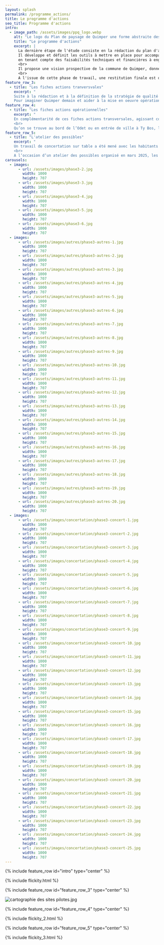 ```yaml
---
layout: splash
permalink: /programme_actions/
title: Le programme d'actions
seo_title: Programme d'actions
intro:
  - image_path: /assets/images/ppq_logo.webp
    alt: "Le logo du Plan de paysage de Quimper une forme abstraite dessinée à l'aquarelle."
    title: "Le programme d'actions"
    excerpt: |
      La dernière étape de l'étude consiste en la rédaction du plan d'action. 
      Il développe et définit les outils à mettre en place pour accompagner les politiques publiques dans l'évolution du territoire, 
      en tenant compte des faisabilités techniques et financières à engager et des acteurs concernés. 
      <br>
      Il propose une vision prospective de la commune de Quimper, donne des idées pour tendre vers une ville durable et résiliente. le programme d’actions est, à ce stade, un ensemble de propositions formulées pas nécessairement reprises à son compte par la collectivité. L’agenda et la feuille de route politique définiront les priorités à mener dans la préservation, la restauration, la transformation des paysages quimpérois.
      <br>
      A l'issue de cette phase de travail, une restitution finale est organisée autour d'un évènement festif : le goûterritoire ! N'hésitez pas à vous y inscrire !
feature_row_3:
  - title: "Les fiches actions tranversvales"
    excerpt: "
    Suite à la rédaction et à la définition de la stratégie de qualité paysagère, les trois axes de réflexion ont été détaillés et illustrés par un pannel d’actions de différentes natures : réglementaires, pré-opérationnelles et opérationnelles.
    Pour imaginer Quimper demain et aider à la mise en oeuvre opérationnelle des idées partagées, ces fiches actions sont déclinées suivant les objectifs de qualité paysagère."
feature_row_4:
  - title: "Les fiches actions opérationnelles"
    excerpt: "
    En complémentarité de ces fiches actions transversales, agissant comme des notes chapeaux, le plan de paysage est traduit par neuf fiches actions opérationnelles portant sur des sites représentatifs de la diversité des paysages et des problématiques paysagères. 
    <br>
    Qu’on se trouve au bord de l’Odet ou en entrée de ville à Ty Bos, les objectifs à atteindre portent à la fois sur les mobilités, la place du végétal et de l’eau, la qualité et l'occupation des sols ainsi que la diversité d’usages actuels et désirés. A travers ces fiches actions, vous pourrez vous imerger dans les projections réalisées sur quatre sites différents : Tréqueffelec et le vallon de Patérour, la place de la Tourbie, la voie verte, les rives du fleuve."
feature_row_5:
  - title: "L'atelier des possibles"
    excerpt: "
    Un travail de concertation sur table a été mené avec les habitants pour écrire et développer des projets adaptés à leurs besoins, sur différents sites préalablement identifiés avec la ville de Quimper et ses partenaires.
    <br>
    A l’occasion d’un atelier des possibles organisé en mars 2025, les idées foisonnantes ont permis d’aboutir à la rédaction de quatre fiches actions opérationnelles sur les sites suivants : la confluence entre le Jet et l’Odet, l’Avenue Yves Thépot et les abords du centre hospitalier, Tréqueffelec et le vallon de Patérour, les allées de Locmaria, les rives du fleuve."
carousels:
  - images:
      - url: /assets/images/phase3-2.jpg
        width: 1000
        height: 707
      - url: /assets/images/phase3-3.jpg
        width: 1000
        height: 707
      - url: /assets/images/phase3-4.jpg
        width: 1000
        height: 707
      - url: /assets/images/phase3-5.jpg
        width: 1000
        height: 707
      - url: /assets/images/phase3-6.jpg
        width: 1000
        height: 707
  - images:
      - url: /assets/images/autres/phase3-autres-1.jpg
        width: 1000
        height: 707
      - url: /assets/images/autres/phase3-autres-2.jpg
        width: 1000
        height: 707
      - url: /assets/images/autres/phase3-autres-3.jpg
        width: 1000
        height: 707
      - url: /assets/images/autres/phase3-autres-4.jpg
        width: 1000
        height: 707
      - url: /assets/images/autres/phase3-autres-5.jpg
        width: 1000
        height: 707
      - url: /assets/images/autres/phase3-autres-6.jpg
        width: 1000
        height: 707
      - url: /assets/images/autres/phase3-autres-7.jpg
        width: 1000
        height: 707
      - url: /assets/images/autres/phase3-autres-8.jpg
        width: 1000
        height: 707
      - url: /assets/images/autres/phase3-autres-9.jpg
        width: 1000
        height: 707
      - url: /assets/images/autres/phase3-autres-10.jpg
        width: 1000
        height: 707
      - url: /assets/images/autres/phase3-autres-11.jpg
        width: 1000
        height: 707
      - url: /assets/images/autres/phase3-autres-12.jpg
        width: 1000
        height: 707
      - url: /assets/images/autres/phase3-autres-13.jpg
        width: 1000
        height: 707
      - url: /assets/images/autres/phase3-autres-14.jpg
        width: 1000
        height: 707
      - url: /assets/images/autres/phase3-autres-15.jpg
        width: 1000
        height: 707
      - url: /assets/images/autres/phase3-autres-16.jpg
        width: 1000
        height: 707
      - url: /assets/images/autres/phase3-autres-17.jpg
        width: 1000
        height: 707
      - url: /assets/images/autres/phase3-autres-18.jpg
        width: 1000
        height: 707
      - url: /assets/images/autres/phase3-autres-19.jpg
        width: 1000
        height: 707
      - url: /assets/images/autres/phase3-autres-20.jpg
        width: 1000
        height: 707
  - images:
      - url: /assets/images/concertation/phase3-concert-1.jpg
        width: 1000
        height: 707
      - url: /assets/images/concertation/phase3-concert-2.jpg
        width: 1000
        height: 707
      - url: /assets/images/concertation/phase3-concert-3.jpg
        width: 1000
        height: 707
      - url: /assets/images/concertation/phase3-concert-4.jpg
        width: 1000
        height: 707
      - url: /assets/images/concertation/phase3-concert-5.jpg
        width: 1000
        height: 707
      - url: /assets/images/concertation/phase3-concert-6.jpg
        width: 1000
        height: 707
      - url: /assets/images/concertation/phase3-concert-7.jpg
        width: 1000
        height: 707
      - url: /assets/images/concertation/phase3-concert-8.jpg
        width: 1000
        height: 707
      - url: /assets/images/concertation/phase3-concert-9.jpg
        width: 1000
        height: 707
      - url: /assets/images/concertation/phase3-concert-10.jpg
        width: 1000
        height: 707
      - url: /assets/images/concertation/phase3-concert-11.jpg
        width: 1000
        height: 707
      - url: /assets/images/concertation/phase3-concert-12.jpg
        width: 1000
        height: 707
      - url: /assets/images/concertation/phase3-concert-13.jpg
        width: 1000
        height: 707
      - url: /assets/images/concertation/phase3-concert-14.jpg
        width: 1000
        height: 707
      - url: /assets/images/concertation/phase3-concert-15.jpg
        width: 1000
        height: 707
      - url: /assets/images/concertation/phase3-concert-16.jpg
        width: 1000
        height: 707
      - url: /assets/images/concertation/phase3-concert-17.jpg
        width: 1000
        height: 707
      - url: /assets/images/concertation/phase3-concert-18.jpg
        width: 1000
        height: 707
      - url: /assets/images/concertation/phase3-concert-19.jpg
        width: 1000
        height: 707
      - url: /assets/images/concertation/phase3-concert-20.jpg
        width: 1000
        height: 707
      - url: /assets/images/concertation/phase3-concert-21.jpg
        width: 1000
        height: 707
      - url: /assets/images/concertation/phase3-concert-22.jpg
        width: 1000
        height: 707
      - url: /assets/images/concertation/phase3-concert-23.jpg
        width: 1000
        height: 707
      - url: /assets/images/concertation/phase3-concert-24.jpg
        width: 1000
        height: 707
      - url: /assets/images/concertation/phase3-concert-25.jpg
        width: 1000
        height: 707
---
```


{% include feature_row id="intro" type="center" %}

{% include flickity.html %}

{% include feature_row id="feature_row_3" type="center" %}

![cartographie des sites pilotes.jpg](/assets/images/phase3-1)

{% include feature_row id="feature_row_4" type="center" %}

{% include flickity_2.html %}

{% include feature_row id="feature_row_5" type="center" %}

{% include flickity_3.html %}

